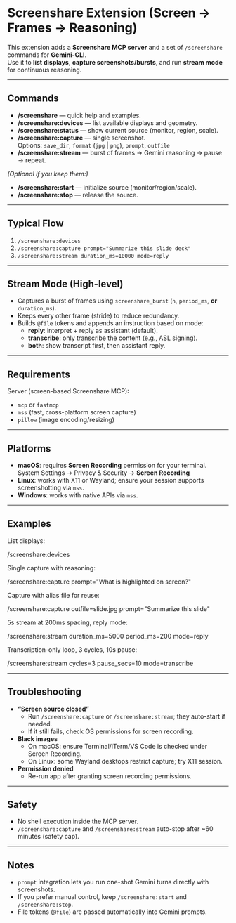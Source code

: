 # Screenshare Extension (Screen → Frames → Reasoning)

This extension adds a **Screenshare MCP server** and a set of `/screenshare` commands for **Gemini-CLI**.  
Use it to **list displays**, **capture screenshots/bursts**, and run **stream mode** for continuous reasoning.

---

## Commands

- **/screenshare** — quick help and examples.
- **/screenshare:devices** — list available displays and geometry.
- **/screenshare:status** — show current source (monitor, region, scale).
- **/screenshare:capture** — single screenshot.  
  Options: `save_dir`, `format` (`jpg` | `png`), `prompt`, `outfile`
- **/screenshare:stream** — burst of frames → Gemini reasoning → pause → repeat.

*(Optional if you keep them:)*  
- **/screenshare:start** — initialize source (monitor/region/scale).  
- **/screenshare:stop** — release the source.

---

## Typical Flow

1. `/screenshare:devices`  
2. `/screenshare:capture prompt="Summarize this slide deck"`  
3. `/screenshare:stream duration_ms=10000 mode=reply`  

---

## Stream Mode (High-level)

- Captures a burst of frames using `screenshare_burst` (`n`, `period_ms`, **or** `duration_ms`).
- Keeps every other frame (stride) to reduce redundancy.
- Builds `@file` tokens and appends an instruction based on mode:
  - **reply**: interpret + reply as assistant (default).
  - **transcribe**: only transcribe the content (e.g., ASL signing).
  - **both**: show transcript first, then assistant reply.

---

## Requirements

Server (screen-based Screenshare MCP):

- `mcp` or `fastmcp`
- `mss` (fast, cross-platform screen capture)
- `pillow` (image encoding/resizing)

---

## Platforms

- **macOS**: requires **Screen Recording** permission for your terminal.  
  System Settings → Privacy & Security → **Screen Recording**
- **Linux**: works with X11 or Wayland; ensure your session supports screenshotting via `mss`.
- **Windows**: works with native APIs via `mss`.

---

## Examples

List displays:

/screenshare:devices


Single capture with reasoning:


/screenshare:capture prompt="What is highlighted on screen?"


Capture with alias file for reuse:


/screenshare:capture outfile=slide.jpg prompt="Summarize this slide"


5s stream at 200ms spacing, reply mode:


/screenshare:stream duration_ms=5000 period_ms=200 mode=reply


Transcription-only loop, 3 cycles, 10s pause:


/screenshare:stream cycles=3 pause_secs=10 mode=transcribe


---

## Troubleshooting

- **“Screen source closed”**
  - Run `/screenshare:capture` or `/screenshare:stream`; they auto-start if needed.
  - If it still fails, check OS permissions for screen recording.
- **Black images**
  - On macOS: ensure Terminal/iTerm/VS Code is checked under Screen Recording.
  - On Linux: some Wayland desktops restrict capture; try X11 session.
- **Permission denied**
  - Re-run app after granting screen recording permissions.

---

## Safety

- No shell execution inside the MCP server.  
- `/screenshare:capture` and `/screenshare:stream` auto-stop after ~60 minutes (safety cap).

---

## Notes

- `prompt` integration lets you run one-shot Gemini turns directly with screenshots.  
- If you prefer manual control, keep `/screenshare:start` and `/screenshare:stop`.  
- File tokens (`@file`) are passed automatically into Gemini prompts.
